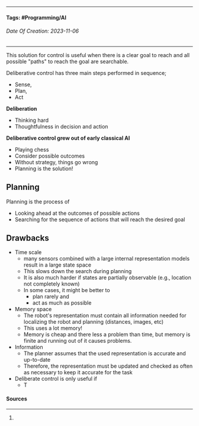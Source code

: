 __________________________________________________________________________
#### **Tags:** #Programming/AI 
###### *Date Of Creation: 2023-11-06*
__________________________________________________________________________

This solution for control is useful when there is a clear goal to reach and all possible "paths" to reach the goal are searchable.

Deliberative control has three main steps performed in sequence;
- Sense,
- Plan,
- Act

**Deliberation**
- Thinking hard
- Thoughtfulness in decision and action

**Deliberative control grew out of early classical AI**
- Playing chess
- Consider possible outcomes
- Without strategy, things go wrong
- Planning is the solution!
## Planning
Planning is the process of  
- Looking ahead at the outcomes of possible actions
- Searching for the sequence of actions that will reach the desired goal
## Drawbacks
- Time scale
	- many sensors combined with a large internal representation models result in a large state space
	- This slows down the search during planning
	- It is also much harder if states are partially observable (e.g., location not completely known)
	- In some cases, it might be better to
		- plan rarely and
		- act as much as possible
- Memory space
	- The robot's representation must contain all information needed for localizing the robot and planning (distances, images, etc)
	- This uses a lot memory!
	- Memory is cheap and there less a problem than time, but memory is finite and running out of it causes problems.
- Information
	- The planner assumes that the used representation is accurate and up-to-date
	- Therefore, the representation must be updated and checked as often as necessary to keep it accurate for the task
- Deliberate control is only useful if
	- T
#### Sources
__________________________________________________________________________
1. 